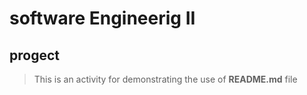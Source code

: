 # software Engineerig II
## progect


>This is an activity for demonstrating the use of **README.md** file 
